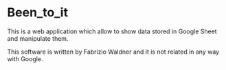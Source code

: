 # Been_to_it

This is a web application which allow to show data stored in Google Sheet and manipulate them.

This software is written by Fabrizio Waldner and it is not related in any way with Google.
